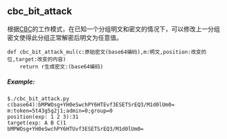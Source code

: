 ## cbc_bit_attack

根据[CBC](https://en.wikipedia.org/wiki/Block_cipher_mode_of_operationer_mode_of_operation)的工作模式，在已知一个分组明文和密文的情况下，可以修改上一分组密文使得此分组正常解密后明文为任意值。

```
def cbc_bit_attack_mul(c:原始密文(base64编码),m:明文,position:改变的位,target:改变的内容)
    return r生成密文:(base64编码)
```
##### Example:

```
$./cbc_bit_attack.py
c(base64):bMPWOsg+YH0eSwchPY6HTEvf3ESETSrEQ3/M1d0lUm0=
m:token=5t43g5g2j1;admin=0;group=0
position(exp: 1 2 3):31
target(exp: A B C)1
bMPWOsg+YH0eSwchPY6HTUvf3ESETSrEQ3/M1d0lUm0=
```